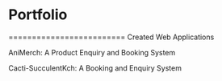 # Portfolio

=========================
Created Web Applications


AniMerch: A Product Enquiry and Booking System

Cacti-SucculentKch: A Booking and Enquiry System

